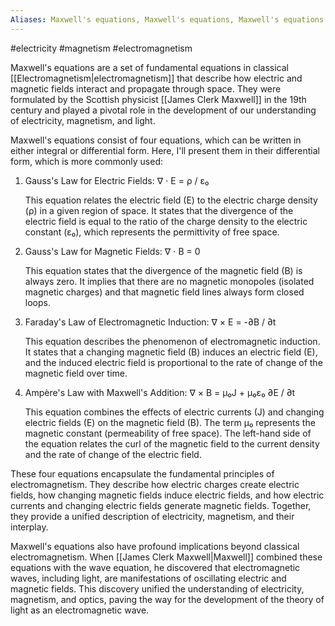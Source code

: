 ```yaml
---
Aliases: Maxwell's equations, Maxwell's equations, Maxwell's equations
---
```

#electricity #magnetism #electromagnetism

Maxwell's equations are a set of fundamental equations in classical [[Electromagnetism|electromagnetism]] that describe how electric and magnetic fields interact and propagate through space. They were formulated by the Scottish physicist [[James Clerk Maxwell]] in the 19th century and played a pivotal role in the development of our understanding of electricity, magnetism, and light.

Maxwell's equations consist of four equations, which can be written in either integral or differential form. Here, I'll present them in their differential form, which is more commonly used:

1. Gauss's Law for Electric Fields:
   ∇ ⋅ E = ρ / ε₀

   This equation relates the electric field (E) to the electric charge density (ρ) in a given region of space. It states that the divergence of the electric field is equal to the ratio of the charge density to the electric constant (ε₀), which represents the permittivity of free space.

2. Gauss's Law for Magnetic Fields:
   ∇ ⋅ B = 0

   This equation states that the divergence of the magnetic field (B) is always zero. It implies that there are no magnetic monopoles (isolated magnetic charges) and that magnetic field lines always form closed loops.

3. Faraday's Law of Electromagnetic Induction:
   ∇ × E = -∂B / ∂t

   This equation describes the phenomenon of electromagnetic induction. It states that a changing magnetic field (B) induces an electric field (E), and the induced electric field is proportional to the rate of change of the magnetic field over time.

4. Ampère's Law with Maxwell's Addition:
   ∇ × B = μ₀J + μ₀ε₀ ∂E / ∂t

   This equation combines the effects of electric currents (J) and changing electric fields (E) on the magnetic field (B). The term μ₀ represents the magnetic constant (permeability of free space). The left-hand side of the equation relates the curl of the magnetic field to the current density and the rate of change of the electric field.

These four equations encapsulate the fundamental principles of electromagnetism. They describe how electric charges create electric fields, how changing magnetic fields induce electric fields, and how electric currents and changing electric fields generate magnetic fields. Together, they provide a unified description of electricity, magnetism, and their interplay.

Maxwell's equations also have profound implications beyond classical electromagnetism. When [[James Clerk Maxwell|Maxwell]] combined these equations with the wave equation, he discovered that electromagnetic waves, including light, are manifestations of oscillating electric and magnetic fields. This discovery unified the understanding of electricity, magnetism, and optics, paving the way for the development of the theory of light as an electromagnetic wave.